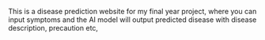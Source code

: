 This is a disease prediction website for my final year project, where you can input symptoms and the AI model will output predicted disease with disease description, precaution etc,
